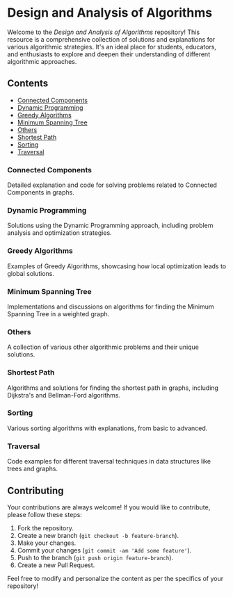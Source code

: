 # Design and Analysis of Algorithms

Welcome to the *Design and Analysis of Algorithms* repository! This resource is a comprehensive collection of solutions and explanations for various algorithmic strategies. It's an ideal place for students, educators, and enthusiasts to explore and deepen their understanding of different algorithmic approaches.

## Contents

- [Connected Components](#connected-components)
- [Dynamic Programming](#dynamic-programming)
- [Greedy Algorithms](#greedy-algorithms)
- [Minimum Spanning Tree](#minimum-spanning-tree)
- [Others](#others)
- [Shortest Path](#shortest-path)
- [Sorting](#sorting)
- [Traversal](#traversal)

### Connected Components
Detailed explanation and code for solving problems related to Connected Components in graphs.

### Dynamic Programming
Solutions using the Dynamic Programming approach, including problem analysis and optimization strategies.

### Greedy Algorithms
Examples of Greedy Algorithms, showcasing how local optimization leads to global solutions.

### Minimum Spanning Tree
Implementations and discussions on algorithms for finding the Minimum Spanning Tree in a weighted graph.

### Others
A collection of various other algorithmic problems and their unique solutions.

### Shortest Path
Algorithms and solutions for finding the shortest path in graphs, including Dijkstra's and Bellman-Ford algorithms.

### Sorting
Various sorting algorithms with explanations, from basic to advanced.

### Traversal
Code examples for different traversal techniques in data structures like trees and graphs.



## Contributing

Your contributions are always welcome! If you would like to contribute, please follow these steps:
1. Fork the repository.
2. Create a new branch (`git checkout -b feature-branch`).
3. Make your changes.
4. Commit your changes (`git commit -am 'Add some feature'`).
5. Push to the branch (`git push origin feature-branch`).
6. Create a new Pull Request.


Feel free to modify and personalize the content as per the specifics of your repository!
